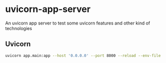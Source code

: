 # uvicorn-app-server
An uvicorn app server to test some uvicorn features and other kind of technologies


## Uvicorn

```bash
uvicorn app.main:app --host '0.0.0.0' --port 8000 --reload --env-file .env --log-config logs.yaml --log-level trace --access-log --use-colors
```

